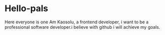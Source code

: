 # Hello-pals
Here everyone is one
Am Kaosolu, a frontend developer, i want to be a professional software developer.i believe with github i will achieve my goals.

